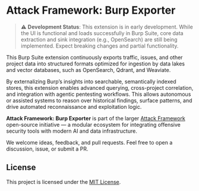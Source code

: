 # Attack Framework: Burp Exporter

> ⚠️ **Development Status**: This extension is in early development. While the UI is functional and loads successfully in Burp Suite, core data extraction and sink integration (e.g., OpenSearch) are still being implemented. Expect breaking changes and partial functionality.

This Burp Suite extension continuously exports traffic, issues, and other project data into structured formats optimized for ingestion by data lakes and vector databases, such as OpenSearch, Qdrant, and Weaviate.

By externalizing Burp’s insights into searchable, semantically indexed stores, this extension enables advanced querying, cross-project correlation, and integration with agentic pentesting workflows. This allows autonomous or assisted systems to reason over historical findings, surface patterns, and drive automated reconnaissance and exploitation logic.

**Attack Framework: Burp Exporter** is part of the larger [Attack Framework](https://github.com/attackframework/attackframework) open-source initiative — a modular ecosystem for integrating offensive security tools with modern AI and data infrastructure.

We welcome ideas, feedback, and pull requests. Feel free to open a discussion, issue, or submit a PR.

## License

This project is licensed under the [MIT License](LICENSE).